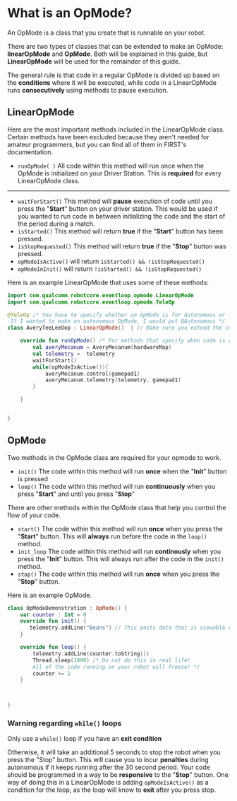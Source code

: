 
# What is an OpMode?

An OpMode is a class that you create that is runnable on your robot.

There are two types of classes that can be extended to make an OpMode: **linearOpMode** and **OpMode**. Both will be explained in this guide, but **LinearOpMode** will be used for the remainder of this guide.

The general rule is that code in a regular OpMode is divided up based on the **conditions** where it will be executed, while code in a LinearOpMode runs **consecutively** using methods to pause execution.

## LinearOpMode

Here are the most important methods included in the LinearOpMode class. Certain methods have been excluded because they aren't needed for amateur programmers, but you can find all of them in FIRST's documentation.

- `runOpMode( )`  All code within this method will run once when the OpMode is initialized on your Driver Station. This is **required** for every LinearOpMode class.

---

- `waitForStart()` This method will **pause** execution of code until you press the "**Start**" button on your driver station. This would be used if you wanted to run code in between initializing the code and the start of the period during a match.
- `isStarted()` This method will return **true** if the "**Start**" button has been pressed.
- `isStopRequested()` This method will return **true** if the "**Stop**" button was pressed.
- `opModeIsActive()` will return `isStarted() && !isStopRequested()`
- `opModeInInit()`   will return `!isStarted() && !isStopRequested()`  

Here is an example LinearOpMode that uses some of these methods:

``` kt
import com.qualcomm.robotcore.eventloop.opmode.LinearOpMode
import com.qualcomm.robotcore.eventloop.opmode.TeleOp

@TeleOp /* You have to specify whether an OpMode is for Autonomous or for teleop.
 If I wanted to make an autonomous OpMode, I would put @Autonomous */
class AveryTeeLeeOop : LinearOpMode()  { // Make sure you extend the correct class

    override fun runOpMode() /* For methods that specify when code is run, you must override them. */ {
        val averyMecanum = AveryMecanum(hardwareMap)
        val telemetry =  telemetry
        waitForStart()
        while(opModeIsActive()){
            averyMecanum.control(gamepad1)
            averyMecanum.telemetry(telemetry, gamepad1)
        }

    }


}
```

## OpMode

Two methods in the OpMode class are required for your opmode to work.

- `init()` The code within this method will run **once** when the "**Init**" button is pressed
- `loop()` The code within this method will run **continuously** when you press "**Start**" and until you press "**Stop**"

There are other methods within the OpMode class that help you control the flow of your code.

- `start()` The code within this method will run **once** when you press the "**Start**" button. This will **always** run before the code in the `loop()` method.
- `init_loop` The code within this method will run **continously** when you press the "**Init**" button. This will always run after the code in the `init()` method.
- `stop()` The code within this method will run **once** when you press the "**Stop**" button.

Here is an example OpMode.

``` kt
class OpModeDemonstration : OpMode() {
    var counter : Int = 0
    override fun init() {
       telemetry.addLine("Beans") // This posts data that is viewable on the Driver Station
    }

    override fun loop() {
        telemetry.addLine(counter.toString())
        Thread.sleep(1000) /* Do not do this in real life!
        All of the code running on your robot will freeze! */
        counter += 1
    }



}


```

### Warning regarding `while()` loops

Only use a `while()` loop if you have an **exit condition**

Otherwise, it will take an additional 5 seconds to stop the robot when you press the "Stop" button. This will cause you to incur **penalties** during autonomous if it keeps running after the 30 second period. Your code should be programmed in a way to be **responsive** to the "**Stop**" button. One way of doing this in a LinearOpMode is adding `opModeIsActive()` as a condition for the loop, as the loop will know to **exit** after you press stop.

